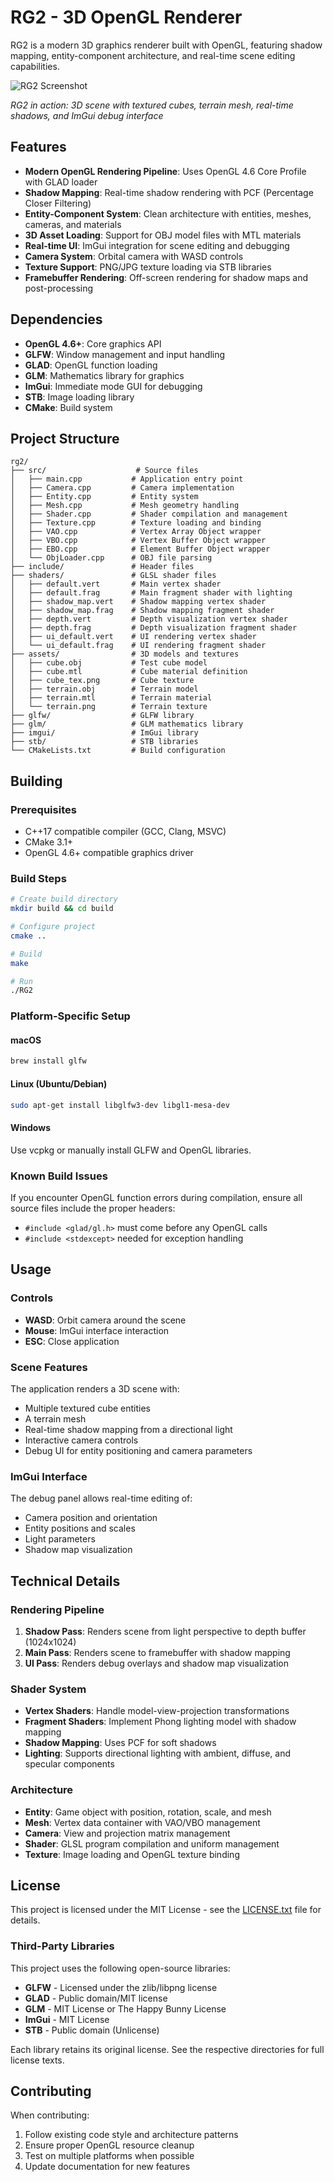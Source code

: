 # RG2 - 3D OpenGL Renderer

RG2 is a modern 3D graphics renderer built with OpenGL, featuring shadow mapping, entity-component architecture, and real-time scene editing capabilities.

![RG2 Screenshot](media/screenshot.png)

*RG2 in action: 3D scene with textured cubes, terrain mesh, real-time shadows, and ImGui debug interface*

## Features

- **Modern OpenGL Rendering Pipeline**: Uses OpenGL 4.6 Core Profile with GLAD loader
- **Shadow Mapping**: Real-time shadow rendering with PCF (Percentage Closer Filtering)
- **Entity-Component System**: Clean architecture with entities, meshes, cameras, and materials
- **3D Asset Loading**: Support for OBJ model files with MTL materials
- **Real-time UI**: ImGui integration for scene editing and debugging
- **Camera System**: Orbital camera with WASD controls
- **Texture Support**: PNG/JPG texture loading via STB libraries
- **Framebuffer Rendering**: Off-screen rendering for shadow maps and post-processing

## Dependencies

- **OpenGL 4.6+**: Core graphics API
- **GLFW**: Window management and input handling
- **GLAD**: OpenGL function loading
- **GLM**: Mathematics library for graphics
- **ImGui**: Immediate mode GUI for debugging
- **STB**: Image loading library
- **CMake**: Build system

## Project Structure

```
rg2/
├── src/                    # Source files
│   ├── main.cpp           # Application entry point
│   ├── Camera.cpp         # Camera implementation
│   ├── Entity.cpp         # Entity system
│   ├── Mesh.cpp           # Mesh geometry handling
│   ├── Shader.cpp         # Shader compilation and management
│   ├── Texture.cpp        # Texture loading and binding
│   ├── VAO.cpp            # Vertex Array Object wrapper
│   ├── VBO.cpp            # Vertex Buffer Object wrapper
│   ├── EBO.cpp            # Element Buffer Object wrapper
│   └── ObjLoader.cpp      # OBJ file parsing
├── include/               # Header files
├── shaders/               # GLSL shader files
│   ├── default.vert       # Main vertex shader
│   ├── default.frag       # Main fragment shader with lighting
│   ├── shadow_map.vert    # Shadow mapping vertex shader
│   ├── shadow_map.frag    # Shadow mapping fragment shader
│   ├── depth.vert         # Depth visualization vertex shader
│   ├── depth.frag         # Depth visualization fragment shader
│   ├── ui_default.vert    # UI rendering vertex shader
│   └── ui_default.frag    # UI rendering fragment shader
├── assets/                # 3D models and textures
│   ├── cube.obj           # Test cube model
│   ├── cube.mtl           # Cube material definition
│   ├── cube_tex.png       # Cube texture
│   ├── terrain.obj        # Terrain model
│   ├── terrain.mtl        # Terrain material
│   └── terrain.png        # Terrain texture
├── glfw/                  # GLFW library
├── glm/                   # GLM mathematics library
├── imgui/                 # ImGui library
├── stb/                   # STB libraries
└── CMakeLists.txt         # Build configuration
```

## Building

### Prerequisites

- C++17 compatible compiler (GCC, Clang, MSVC)
- CMake 3.1+
- OpenGL 4.6+ compatible graphics driver

### Build Steps

```bash
# Create build directory
mkdir build && cd build

# Configure project
cmake ..

# Build
make

# Run
./RG2
```

### Platform-Specific Setup

#### macOS
```bash
brew install glfw
```

#### Linux (Ubuntu/Debian)
```bash
sudo apt-get install libglfw3-dev libgl1-mesa-dev
```

#### Windows
Use vcpkg or manually install GLFW and OpenGL libraries.

### Known Build Issues

If you encounter OpenGL function errors during compilation, ensure all source files include the proper headers:
- `#include <glad/gl.h>` must come before any OpenGL calls
- `#include <stdexcept>` needed for exception handling

## Usage

### Controls

- **WASD**: Orbit camera around the scene
- **Mouse**: ImGui interface interaction
- **ESC**: Close application

### Scene Features

The application renders a 3D scene with:
- Multiple textured cube entities
- A terrain mesh
- Real-time shadow mapping from a directional light
- Interactive camera controls
- Debug UI for entity positioning and camera parameters

### ImGui Interface

The debug panel allows real-time editing of:
- Camera position and orientation
- Entity positions and scales
- Light parameters
- Shadow map visualization

## Technical Details

### Rendering Pipeline

1. **Shadow Pass**: Renders scene from light perspective to depth buffer (1024x1024)
2. **Main Pass**: Renders scene to framebuffer with shadow mapping
3. **UI Pass**: Renders debug overlays and shadow map visualization

### Shader System

- **Vertex Shaders**: Handle model-view-projection transformations
- **Fragment Shaders**: Implement Phong lighting model with shadow mapping
- **Shadow Mapping**: Uses PCF for soft shadows
- **Lighting**: Supports directional lighting with ambient, diffuse, and specular components

### Architecture

- **Entity**: Game object with position, rotation, scale, and mesh
- **Mesh**: Vertex data container with VAO/VBO management
- **Camera**: View and projection matrix management
- **Shader**: GLSL program compilation and uniform management
- **Texture**: Image loading and OpenGL texture binding

## License

This project is licensed under the MIT License - see the [LICENSE.txt](LICENSE.txt) file for details.

### Third-Party Libraries

This project uses the following open-source libraries:

- **GLFW** - Licensed under the zlib/libpng license
- **GLAD** - Public domain/MIT license
- **GLM** - MIT License or The Happy Bunny License
- **ImGui** - MIT License
- **STB** - Public domain (Unlicense)

Each library retains its original license. See the respective directories for full license texts.

## Contributing

When contributing:
1. Follow existing code style and architecture patterns
2. Ensure proper OpenGL resource cleanup
3. Test on multiple platforms when possible
4. Update documentation for new features
